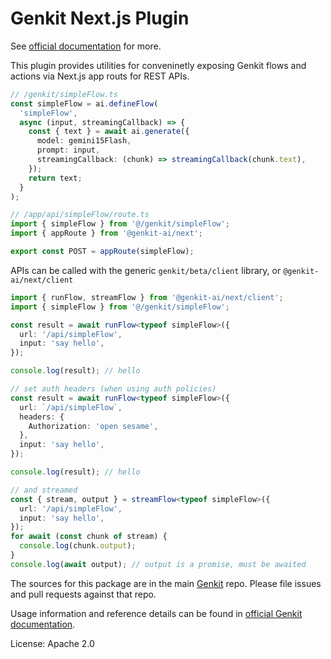 # Genkit Next.js Plugin

See [official documentation](https://genkit.dev/docs/frameworks/nextjs/) for more.

This plugin provides utilities for conveninetly exposing Genkit flows and actions via Next.js app routs for REST APIs.

```ts
// /genkit/simpleFlow.ts
const simpleFlow = ai.defineFlow(
  'simpleFlow',
  async (input, streamingCallback) => {
    const { text } = await ai.generate({
      model: gemini15Flash,
      prompt: input,
      streamingCallback: (chunk) => streamingCallback(chunk.text),
    });
    return text;
  }
);
```

```ts
// /app/api/simpleFlow/route.ts
import { simpleFlow } from '@/genkit/simpleFlow';
import { appRoute } from '@genkit-ai/next';

export const POST = appRoute(simpleFlow);
```

APIs can be called with the generic `genkit/beta/client` library, or `@genkit-ai/next/client`

```ts
import { runFlow, streamFlow } from '@genkit-ai/next/client';
import { simpleFlow } from '@/genkit/simpleFlow';

const result = await runFlow<typeof simpleFlow>({
  url: '/api/simpleFlow',
  input: 'say hello',
});

console.log(result); // hello

// set auth headers (when using auth policies)
const result = await runFlow<typeof simpleFlow>({
  url: `/api/simpleFlow`,
  headers: {
    Authorization: 'open sesame',
  },
  input: 'say hello',
});

console.log(result); // hello

// and streamed
const { stream, output } = streamFlow<typeof simpleFlow>({
  url: '/api/simpleFlow',
  input: 'say hello',
});
for await (const chunk of stream) {
  console.log(chunk.output);
}
console.log(await output); // output is a promise, must be awaited
```

The sources for this package are in the main [Genkit](https://github.com/firebase/genkit) repo. Please file issues and pull requests against that repo.

Usage information and reference details can be found in [official Genkit documentation](https://genkit.dev/docs/get-started/).

License: Apache 2.0
